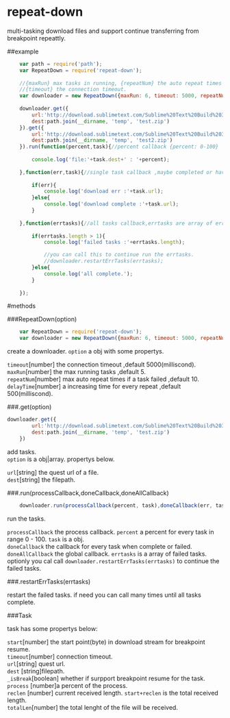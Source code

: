 # repeat-down
multi-tasking download files and support  continue transferring from breakpoint  repeattly.

##example

```javascript
    var path = require('path');
    var RepeatDown = require('repeat-down');
    
    //{maxRun} max tasks in running, {repeatNum} the auto repeat times internally  if a task failed .
    //{timeout} the connection timeout.
    var downloader = new RepeatDown({maxRun: 6, timeout: 5000, repeatNum: 4});
    
    downloader.get({
        url:'http://download.sublimetext.com/Sublime%20Text%20Build%203103%20x64%20Setup.exe',
        dest:path.join(__dirname, 'temp', 'test.zip')
    }).get({
        url:'http://download.sublimetext.com/Sublime%20Text%20Build%203103%20x64%20Setup.exe',
        dest:path.join(__dirname, 'temp', 'test2.zip')
    }).run(function(percent,task){//percent callback {percent: 0-100}
    
        console.log('file:'+task.dest+' : '+percent);
        
    },function(err,task){//single task callback ,maybe completed or have a error.
    
        if(err){
            console.log('download err :'+task.url);
        }else{
            console.log('download complete :'+task.url);
        }
        
    },function(errtasks){//all tasks callback,errtasks are array of err task,
    
        if(errtasks.length > 1){
            console.log('failed tasks :'+errtasks.length);

            //you can call this to continue run the errtasks.
            //downloader.restartErrTasks(errtasks);
        }else{
            console.log('all complete.');
        }
        
    });
```

#methods

###RepeatDown(option)

```javascript
    var RepeatDown = require('repeat-down');
    var downloader = new RepeatDown({maxRun: 6, timeout: 5000, repeatNum: 4});
```

create a downloader.
```option``` a obj with some propertys.<br>

```timeout```[number] the connection timeout ,default 5000(milliscond).<br>
```maxRun```[number] the max running tasks ,default 5.<br>
```repeatNum```[number] max auto repeat times if a task failed ,default 10.<br>
```delayTime```[number] a increasing time for every repeat ,default 500(milliscond).<br>

###.get(option)

```javascript
downloader.get({
        url:'http://download.sublimetext.com/Sublime%20Text%20Build%203103%20x64%20Setup.exe',
        dest:path.join(__dirname, 'temp', 'test.zip')
    })
```

add tasks.<br>
```option``` is a obj|array. propertys below.<br>

```url```[string] the quest url of a file.<br>
```dest```[string] the filepath.<br>

###.run(processCallback,doneCallback,doneAllCallback)

```javascript
    downloader.run(processCallback(percent, task),doneCallback(err, task),doneAllCallback(errtasks));
```

run the tasks.

```processCallback``` the process callback. ```percent``` a percent for every task in range 0 - 100. ```task``` is a obj.<br>
```doneCallback``` the callback for every task when complete or failed.<br>
```doneAllCallback``` the global callback. ```errtasks``` is a array of failed tasks. optionly you cal call ```downloader.restartErrTasks(errtasks)``` to continue the failed tasks.<br>

###.restartErrTasks(errtasks)

restart the failed tasks. if need you can call many times until all tasks complete.<br>


###Task

task has some propertys below:

```start```[number] the start point(byte) in download stream for breakpoint resume.<br>
```timeout```[number] connection timeout.<br>
```url```[string] quest url.<br>
```dest``` [string]filepath.<br>
```_isBreak```[boolean] whether if surpport breakpoint resume for the task.<br>
```process``` [number]a percent of  the process.<br>
```reclen``` [number] current received length. ```start+reclen``` is the total received length.<br>
```totalLen```[number] the total lenght of the file will be received.<br>


